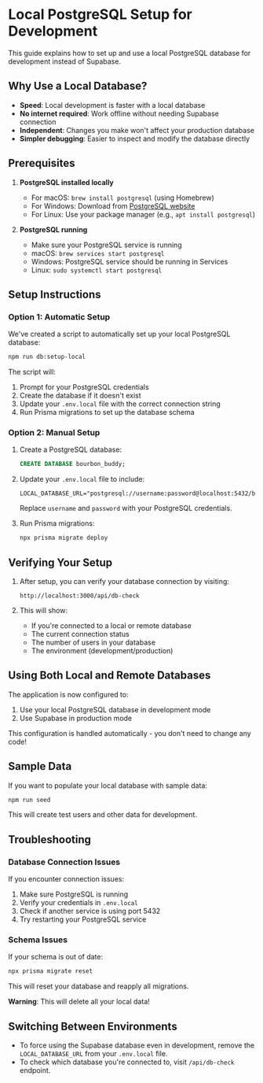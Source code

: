 # Local PostgreSQL Setup for Development

This guide explains how to set up and use a local PostgreSQL database for development instead of Supabase.

## Why Use a Local Database?

- **Speed**: Local development is faster with a local database
- **No internet required**: Work offline without needing Supabase connection
- **Independent**: Changes you make won't affect your production database
- **Simpler debugging**: Easier to inspect and modify the database directly

## Prerequisites

1. **PostgreSQL installed locally**
   - For macOS: `brew install postgresql` (using Homebrew)
   - For Windows: Download from [PostgreSQL website](https://www.postgresql.org/download/windows/)
   - For Linux: Use your package manager (e.g., `apt install postgresql`)

2. **PostgreSQL running**
   - Make sure your PostgreSQL service is running
   - macOS: `brew services start postgresql`
   - Windows: PostgreSQL service should be running in Services
   - Linux: `sudo systemctl start postgresql`

## Setup Instructions

### Option 1: Automatic Setup

We've created a script to automatically set up your local PostgreSQL database:

```bash
npm run db:setup-local
```

The script will:
1. Prompt for your PostgreSQL credentials
2. Create the database if it doesn't exist
3. Update your `.env.local` file with the correct connection string
4. Run Prisma migrations to set up the database schema

### Option 2: Manual Setup

1. Create a PostgreSQL database:
   ```sql
   CREATE DATABASE bourbon_buddy;
   ```

2. Update your `.env.local` file to include:
   ```
   LOCAL_DATABASE_URL="postgresql://username:password@localhost:5432/bourbon_buddy"
   ```
   Replace `username` and `password` with your PostgreSQL credentials.

3. Run Prisma migrations:
   ```bash
   npx prisma migrate deploy
   ```

## Verifying Your Setup

1. After setup, you can verify your database connection by visiting:
   ```
   http://localhost:3000/api/db-check
   ```

2. This will show:
   - If you're connected to a local or remote database
   - The current connection status
   - The number of users in your database
   - The environment (development/production)

## Using Both Local and Remote Databases

The application is now configured to:
1. Use your local PostgreSQL database in development mode
2. Use Supabase in production mode

This configuration is handled automatically - you don't need to change any code!

## Sample Data

If you want to populate your local database with sample data:

```bash
npm run seed
```

This will create test users and other data for development.

## Troubleshooting

### Database Connection Issues

If you encounter connection issues:

1. Make sure PostgreSQL is running
2. Verify your credentials in `.env.local`
3. Check if another service is using port 5432
4. Try restarting your PostgreSQL service

### Schema Issues

If your schema is out of date:

```bash
npx prisma migrate reset
```

This will reset your database and reapply all migrations.

**Warning**: This will delete all your local data!

## Switching Between Environments

- To force using the Supabase database even in development, remove the `LOCAL_DATABASE_URL` from your `.env.local` file.
- To check which database you're connected to, visit `/api/db-check` endpoint. 